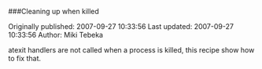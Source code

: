 ###Cleaning up when killed

Originally published: 2007-09-27 10:33:56
Last updated: 2007-09-27 10:33:56
Author: Miki Tebeka

atexit handlers are not called when a process is killed, this recipe show how to fix that.